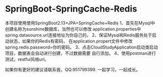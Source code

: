 # SpringBoot-SpringCache-Redis


本项目使用使用SpringBoot2.13+JPA+SpringCache+Redis
1、首先在Mysql中创建名称为sunshine数据库，当然也可以修改
application.properties中spring.datasource.url连接地址为你自己的。
2、保证Mysql和Redis服务处于启动状态，如果你的Redis有密码，
在application.propert文件中修改spring.redis.password=你的密码。
3、点击CloudStudyApplication启动类启动项目，数据表会自动进行创建，不过数据需要
自行添加。
4、使用postman进行测试，restful风格url。

如果你有更好的建议请联系我，QQ:951799399. 一起学习，一起成长。
